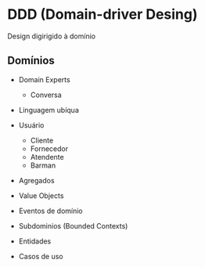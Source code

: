 # DDD (Domain-driver Desing)

Design digirigido à domínio

## Domínios

- Domain Experts
  - Conversa
- Linguagem ubíqua

- Usuário
  - Cliente
  - Fornecedor
  - Atendente
  - Barman

- Agregados
- Value Objects
- Eventos de domínio
- Subdominios (Bounded Contexts)
- Entidades
- Casos de uso

